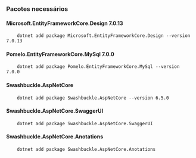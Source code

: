 
### Pacotes necessários

#### Microsoft.EntityFrameworkCore.Design 7.0.13

```
    dotnet add package Microsoft.EntityFrameworkCore.Design --version 7.0.13
```

#### Pomelo.EntityFrameworkCore.MySql 7.0.0

```
    dotnet add package Pomelo.EntityFrameworkCore.MySql --version 7.0.0
```

#### Swashbuckle.AspNetCore
```
    dotnet add package Swashbuckle.AspNetCore --version 6.5.0
```

#### Swashbuckle.AspNetCore.SwaggerUI
```
    dotnet add package Swashbuckle.AspNetCore.SwaggerUI
```

#### Swashbuckle.AspNetCore.Anotations
```
    dotnet add package Swashbuckle.AspNetCore.Anotations
```


